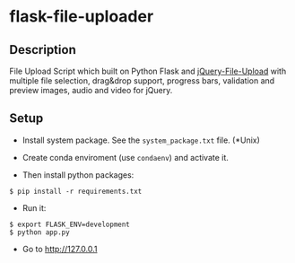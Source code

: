 flask-file-uploader
===================

## Description
File Upload Script which built on Python Flask and [jQuery-File-Upload](https://github.com/blueimp/jQuery-File-Upload/) with multiple file selection, drag&amp;drop support, progress bars, validation and preview images, audio and video for jQuery.


## Setup
- Install system package. See the `system_package.txt` file. (*Unix)

- Create conda enviroment (use `condaenv`) and activate it.

- Then install python packages:  
```
$ pip install -r requirements.txt
```

- Run it:

```
$ export FLASK_ENV=development
$ python app.py
```

- Go to http://127.0.0.1
